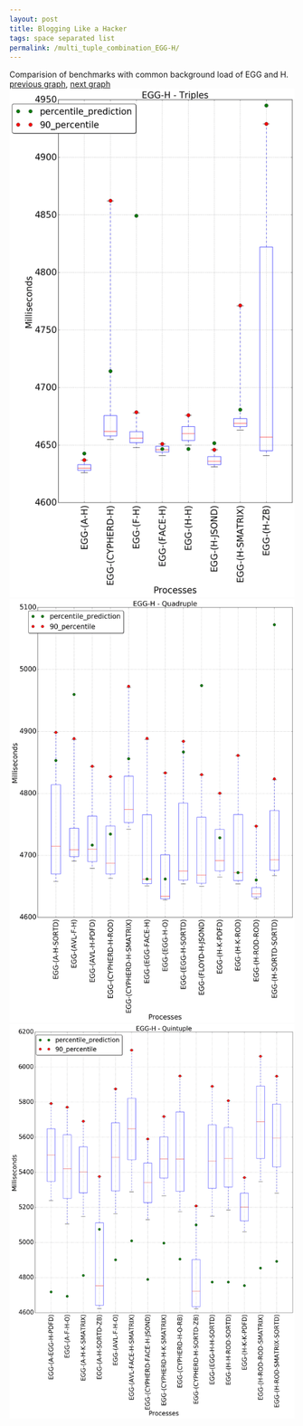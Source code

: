 ```yaml
---
layout: post
title: Blogging Like a Hacker
tags: space separated list
permalink: /multi_tuple_combination_EGG-H/
---
```


Comparision of benchmarks with common background load of EGG and H.
[previous graph](../multi_tuple_combination_EGG-F/), [next graph](../multi_tuple_combination_EGG-JSOND/)
![graph figure](./images/triple/EGG/EGG-H_box.png)![graph figure](./images/quadruple/EGG/EGG-H_box.png)![graph figure](./images/quintuple/EGG/EGG-H_box.png)